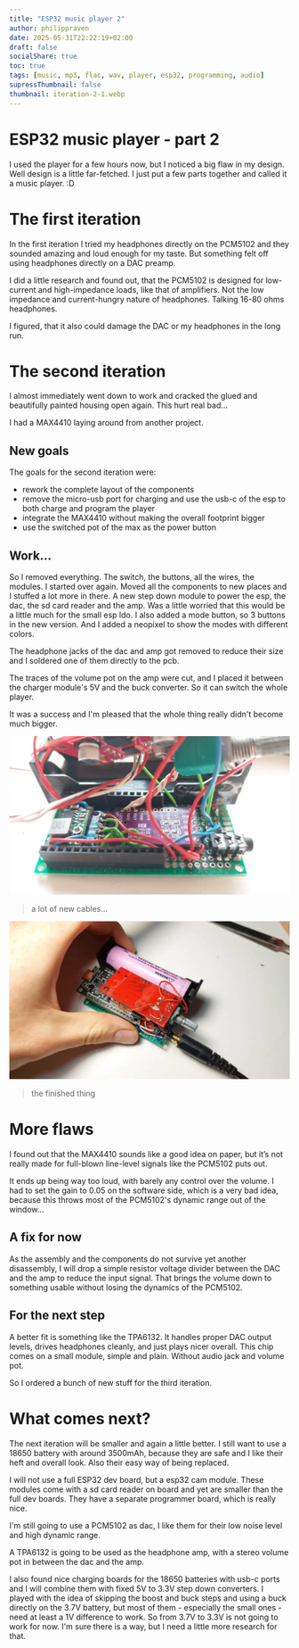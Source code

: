 ```yaml
---
title: "ESP32 music player 2"
author: philippraven
date: 2025-05-31T22:22:19+02:00
draft: false
socialShare: true
toc: true
tags: [music, mp3, flac, wav, player, esp32, programming, audio]
supressThumbnail: false
thumbnail: iteration-2-1.webp
---
```


# ESP32 music player - part 2

I used the player for a few hours now, but I noticed a big flaw in my design. Well design is a little far-fetched. I just put a few parts together and called it a music player. :D

# The first iteration

In the first iteration I tried my headphones directly on the PCM5102 and they sounded amazing and loud enough for my taste.
But something felt off using headphones directly on a DAC preamp.

I did a little research and found out, that the PCM5102 is designed for low-current and high-impedance loads, like that of amplifiers.
Not the low impedance and current-hungry nature of headphones. Talking 16-80 ohms headphones.

I figured, that it also could damage the DAC or my headphones in the long run.

# The second iteration

I almost immediately went down to work and cracked the glued and beautifully painted housing open again. This hurt real bad...

I had a MAX4410 laying around from another project.

## New goals

The goals for the second iteration were:
- rework the complete layout of the components
- remove the micro-usb port for charging and use the usb-c of the esp to both charge and program the player
- integrate the MAX4410 without making the overall footprint bigger
- use the switched pot of the max as the power button

## Work...

So I removed everything. The switch, the buttons, all the wires, the modules. I started over again. Moved all the components to new places and I stuffed a lot more in there. A new step down module to power the esp, the dac, the sd card reader and the amp. Was a little worried that this would be a little much for the small esp ldo.
I also added a mode button, so 3 buttons in the new version. And I added a neopixel to show the modes with different colors.

The headphone jacks of the dac and amp got removed to reduce their size and I soldered one of them directly to the pcb.

The traces of the volume pot on the amp were cut, and I placed it between the charger module's 5V and the buck converter. So it can switch the whole player.

It was a success and I'm pleased that the whole thing really didn't become much bigger.

![image 1](iteration-2.webp)

> a lot of new cables...

![image 2](iteration-2-1.webp)

> the finished thing

# More flaws

I found out that the MAX4410 sounds like a good idea on paper, but it’s not really made for full-blown line-level signals like the PCM5102 puts out.

It ends up being way too loud, with barely any control over the volume. I had to set the gain to 0.05 on the software side, which is a very bad idea, because this throws most of the PCM5102's dynamic range out of the window...

## A fix for now

As the assembly and the components do not survive yet another disassembly, I will drop a simple resistor voltage divider between the DAC and the amp to reduce the input signal. That brings the volume down to something usable without losing the dynamics of the PCM5102.

## For the next step

A better fit is something like the TPA6132. It handles proper DAC output levels, drives headphones cleanly, and just plays nicer overall. This chip comes on a small module, simple and plain. Without audio jack and volume pot.

So I ordered a bunch of new stuff for the third iteration.

# What comes next?

The next iteration will be smaller and again a little better. I still want to use a 18650 battery with around 3500mAh, because they are safe and I like their heft and overall look. Also their easy way of being replaced.

I will not use a full ESP32 dev board, but a esp32 cam module. These modules come with a sd card reader on board and yet are smaller than the full dev boards. They have a separate programmer board, which is really nice.

I'm still going to use a PCM5102 as dac, I like them for their low noise level and high dynamic range.

A TPA6132 is going to be used as the headphone amp, with a stereo volume pot in between the dac and the amp.

I also found nice charging boards for the 18650 batteries with usb-c ports and I will combine them with fixed 5V to 3.3V step down converters. I played with the idea of skipping the boost and buck steps and using a buck directly on the 3.7V battery, but most of them - especially the small ones - need at least a 1V difference to work. So from 3.7V to 3.3V is not going to work for now. I'm sure there is a way, but I need a little more research for that.